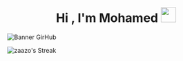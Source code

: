 <h1 align="center"><b>Hi , I'm Mohamed </b><img src="https://media.giphy.com/media/hvRJCLFzcasrR4ia7z/giphy.gif" width="35"></h1>

![Banner GirHub](https://github.com/zaazo/zaazo/assets/99763690/ac69785f-3ef2-4fd1-9c6e-f71fbf69755f)






<a style="width: 1000px;">![zaazo's Streak](https://github-readme-streak-stats.herokuapp.com/?user=zaazo&theme=react&hide_border=true)</a>

